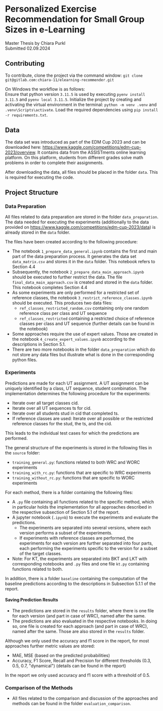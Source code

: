 # Personalized Exercise Recommendation for Small Group Sizes in e-Learning

Master Thesis by Chiara Purkl  
Submitted 02.09.2024

## Contributing

To contribute, clone the project via the command window:
`git clone git@gitlab.com:chiara-11/elearning-recommender.git`

On Windows the workflow is as follows:  
Ensure that python version `3.11.5` is used by executing `pyenv install 3.11.5` and `pyenv local 3.11.5`.
Initialize the project by creating and activating the virtual environment in the terminal: `python -m venv .venv` and `.venv\Scripts\activate`.
Load the required dependencies using `pip install -r requirements.txt`.

## Data

The data set was introduced as part of the EDM Cup 2023 and can be downloaded here: https://www.kaggle.com/competitions/edm-cup-2023/overview.
It contains data from the ASSISTments online learning platform. On this platform, students from different grades solve math problems in order to complete their assignments.

After downloading the data, all files should be placed in the folder `data`. This is required for executing the code.

## Project Structure

### Data Preparation

All files related to data preparation are stored in the folder `data_preparation`.
The data needed for executing the experiments (additionally to the data provided on https://www.kaggle.com/competitions/edm-cup-2023/data) is already stored in the `data` folder.

The files have been created according to the following procedure:

- The notebook `1_prepare_data_general.ipynb` contains the first and main part of the data preparation process. It generates the data set `data_matrix.csv` and stores it in the `data` folder. This notebook refers to Section 4.4
- Subsequently, the notebook `2_prepare_data_main_approach.ipynb` should be executed to further restrict the data. The file `final_data_main_approach.csv` is created and stored in the `data` folder. This notebook completes Section 4.4
- As some experiments are only performed for a restricted set of reference classes, the notebook `3_restrict_reference_classes.ipynb` should be executed. This produces two data files:
  - `ref_classes_restricted_random.csv` containing only one random reference class per class and UT sequence
  - `ref_classes_restricted` containing a restricted choice of reference classes per class and UT sequence (further details can be found in the notebook)
- Some approaches require the use of expert values. Those are created in the notebook `4_create_expert_values.ipynb` according to the descriptions in Section 5.1.
- There are two more notebooks in the folder `data_preparation` which do not store any data files but illustrate what is done in the corresponding python files.

### Experiments

Predictions are made for each UT assignment. A UT assignment can be uniquely identified by a class, UT sequence, student combination.
The implementation determines the following procedure for the experiments:

- Iterate over all target classes cid.
- Iterate over all UT sequences ts for cid.
- Iterate over all students stud in cid that completed ts.
- If reference classes are used: Iterate over all possible or the restricted reference classes for the stud, the ts, and the cid.

This leads to the individual test cases for which the predictions are performed.

The general structure of the experiments is stored in the following files in the `source` folder:

- `training_general.py`: functions related to both WRC and WORC experiments
- `training_with_rc.py`: functions that are specific to WRC experiments
- `training_without_rc.py`: functions that are specific to WORC experiments

For each method, there is a folder containing the following files:

- A `.py` file containing all functions related to the specific method, which in particular holds the implementation for all approaches described in the respective subsection of Section 5.1 of the report.
- A jupyter notebook (`.ipynb`) to execute the experiments and evaluate the predictions.
  - The experiments are separated into several versions, where each version performs a subset of the experiments.
  - If experiments with reference classes are performed, the experiments for each version are further separated into four parts, each performing the experiments specific to the version for a subset of the target classes.
- Note: For KT, the experiments are separated into BKT and LKT with corresponding notebooks and `.py` files and one file `kt.py` containing functions related to both.

In addition, there is a folder `baseline` containing the computation of the baseline predictions according to the descriptions in Subsection 5.1.1 of the report.

#### Saving Prediction Results

- The predictions are stored in the `results` folder, where there is one file for each version (and part in case of WRC), named after the same.
- The predictions are also evaluated in the respective notebooks. In doing so, one file is created for each approach (and part in case of WRC), named after the same. Those are also stored in the `results` folder.

Although we only used the accuracy and f1 score in the report, for most approaches further metric values are stored:

- MAE, MSE (based on the predicted probabilities)
- Accuracy, F1 Score, Recall and Precision for different thresholds (0.3, 0.5, 0.7, "dynamical") (details can be found in the report)

In the report we only used accuracy and f1 score with a threshold of 0.5.

### Comparison of the Methods

- All files related to the comparison and discussion of the approaches and methods can be found in the folder `evaluation_comparison`.
